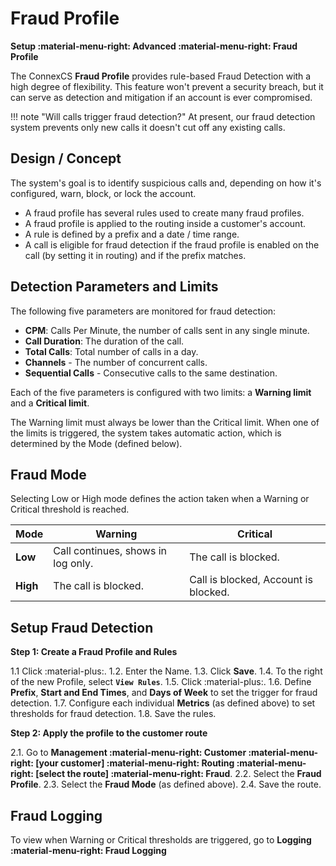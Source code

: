 # Fraud Profile

**Setup :material-menu-right: Advanced :material-menu-right: Fraud Profile**

The ConnexCS **Fraud Profile** provides rule-based Fraud Detection with a high degree of flexibility. This feature won't prevent a security breach, but it can serve as detection and mitigation if an account is ever compromised.

!!! note "Will calls trigger fraud detection?"
    At present, our fraud detection system prevents only new calls it doesn't cut off any existing calls.

## Design / Concept

The system's goal is to identify suspicious calls and, depending on how it's configured, warn, block, or lock the account.

* A fraud profile has several rules used to create many fraud profiles.
* A fraud profile is applied to the routing inside a customer's account.
* A rule is defined by a prefix and a date / time range.
* A call is eligible for fraud detection if the fraud profile is enabled on the call (by setting it in routing) and if the prefix matches.

## Detection Parameters and Limits

The following five parameters are monitored for fraud detection:

* **CPM**: Calls Per Minute, the number of calls sent in any single minute.
* **Call Duration**: The duration of the call.
* **Total Calls**: Total number of calls in a day.
* **Channels** - The number of concurrent calls.
* **Sequential Calls** - Consecutive calls to the same destination.

Each of the five parameters is configured with two limits: a **Warning limit** and a **Critical limit**.

The Warning limit must always be lower than the Critical limit. When one of the limits is triggered, the system takes automatic action, which is determined by the Mode (defined below).

## Fraud Mode

Selecting Low or High mode defines the action taken when a Warning or Critical threshold is reached.

| Mode | Warning                            | Critical                             |
|------|------------------------------------|--------------------------------------|
| **Low**  | Call continues, shows in log only. | The call is blocked.                     |
| **High** | The call is blocked.                   | Call is blocked, Account is blocked. |

## Setup Fraud Detection

**Step 1: Create a Fraud Profile and Rules**

1.1 Click :material-plus:.
1.2. Enter the Name.
1.3. Click **Save**.
1.4. To the right of the new Profile, select **`View Rules`**.
1.5. Click :material-plus:.
1.6. Define **Prefix**, **Start and End Times**, and **Days of Week** to set the trigger for fraud detection.
1.7. Configure each individual **Metrics** (as defined above) to set thresholds for fraud detection.
1.8. Save the rules.

**Step 2: Apply the profile to the customer route**

2.1. Go to **Management :material-menu-right: Customer :material-menu-right: [your customer] :material-menu-right: Routing :material-menu-right: [select the route] :material-menu-right: Fraud**.
2.2. Select the **Fraud Profile**.
2.3. Select the **Fraud Mode** (as defined above).
2.4. Save the route.

## Fraud Logging

To view when Warning or Critical thresholds are triggered, go to **Logging :material-menu-right: Fraud Logging**

